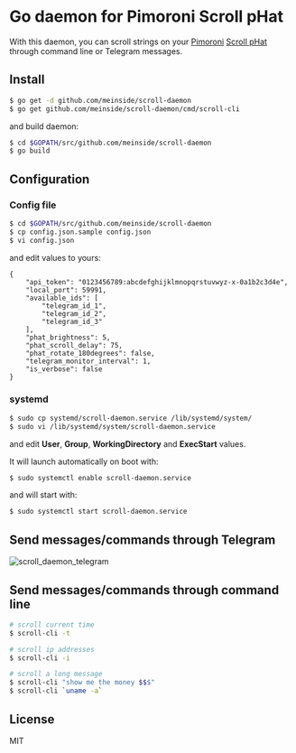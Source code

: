 # Go daemon for Pimoroni Scroll pHat

With this daemon, you can scroll strings on your [Pimoroni](https://shop.pimoroni.com/) [Scroll pHat](https://shop.pimoroni.com/products/scroll-phat) through command line or Telegram messages.

## Install

```bash
$ go get -d github.com/meinside/scroll-daemon
$ go get github.com/meinside/scroll-daemon/cmd/scroll-cli
```

and build daemon:

```bash
$ cd $GOPATH/src/github.com/meinside/scroll-daemon
$ go build
```

## Configuration

### Config file

```bash
$ cd $GOPATH/src/github.com/meinside/scroll-daemon
$ cp config.json.sample config.json
$ vi config.json
```

and edit values to yours:

```
{
	"api_token": "0123456789:abcdefghijklmnopqrstuvwyz-x-0a1b2c3d4e",
	"local_port": 59991,
	"available_ids": [
		"telegram_id_1",
		"telegram_id_2",
		"telegram_id_3"
	],
	"phat_brightness": 5,
	"phat_scroll_delay": 75,
	"phat_rotate_180degrees": false,
	"telegram_monitor_interval": 1,
	"is_verbose": false
}
```

### systemd

```bash
$ sudo cp systemd/scroll-daemon.service /lib/systemd/system/
$ sudo vi /lib/systemd/system/scroll-daemon.service
```

and edit **User**, **Group**, **WorkingDirectory** and **ExecStart** values.

It will launch automatically on boot with:

```bash
$ sudo systemctl enable scroll-daemon.service
```

and will start with:

```bash
$ sudo systemctl start scroll-daemon.service
```

## Send messages/commands through Telegram

![scroll_daemon_telegram](https://cloud.githubusercontent.com/assets/185988/12233597/63451f38-b8ab-11e5-8aa8-f90c8023698c.png)

## Send messages/commands through command line

```bash
# scroll current time
$ scroll-cli -t

# scroll ip addresses
$ scroll-cli -i

# scroll a long message
$ scroll-cli "show me the money $$$"
$ scroll-cli `uname -a`
```


## License

MIT

